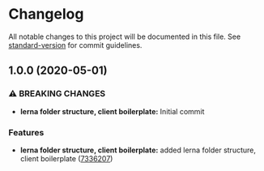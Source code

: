 # Changelog

All notable changes to this project will be documented in this file. See [standard-version](https://github.com/conventional-changelog/standard-version) for commit guidelines.

## 1.0.0 (2020-05-01)


### ⚠ BREAKING CHANGES

* **lerna folder structure, client boilerplate:** Initial commit

### Features

* **lerna folder structure, client boilerplate:** added lerna folder structure, client boilerplate ([7336207](https://github.com/ticklepoke/Portfolio/commit/73362079483d63d805089263ccad9f1fa8dcc2c1))
